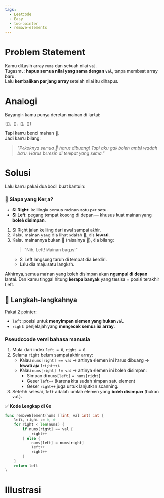 ```yaml
---
tags:
  - Leetcode
  - Easy
  - two-pointer
  - remove-elements
---
```

# Problem Statement
Kamu dikasih array `nums` dan sebuah nilai `val`.  
Tugasmu: **hapus semua nilai yang sama dengan `val`**, tanpa membuat array baru.  
Lalu **kembalikan panjang array** setelah nilai itu dihapus.
# Analogi
Bayangin kamu punya deretan mainan di lantai:
```Javascript
[🐻, 🚗, 🚗, 🐻]
```
Tapi kamu benci mainan 🐻.  
Jadi kamu bilang:

> _"Pokoknya semua 🐻 harus dibuang! Tapi aku gak boleh ambil wadah baru. Harus beresin di tempat yang sama."_

# Solusi
Lalu kamu pakai dua bocil buat bantuin:
### 🎯 Siapa yang Kerja?
- **Si Right**: kelilingin semua mainan satu per satu.
- **Si Left**: pegang tempat kosong di depan — khusus buat mainan yang **boleh disimpan**.

1. Si Right jalan keliling dari awal sampai akhir.
2. Kalau mainan yang dia lihat adalah 🐻, dia **lewati**.
3. Kalau mainannya bukan 🐻 (misalnya 🚗), dia bilang:
    > "Nih, Left! Mainan bagus!"
    - Si Left langsung taruh di tempat dia berdiri.
    - Lalu dia maju satu langkah.

Akhirnya, semua mainan yang boleh disimpan akan **ngumpul di depan** lantai. 
Dan kamu tinggal hitung **berapa banyak** yang tersisa = posisi terakhir Left.

## 🧮 **Langkah-langkahnya**

Pakai 2 pointer:
- `left`: posisi untuk **menyimpan elemen yang bukan `val`**.
- `right`: penjelajah yang **mengecek semua isi array**.

### Pseudocode versi bahasa manusia
1. Mulai dari index `left = 0`, `right = 0`.
2. Selama `right` belum sampai akhir array:
    - Kalau `nums[right] == val` → artinya elemen ini harus dibuang → **lewati aja** (`right++`).
    - Kalau `nums[right] != val` → artinya elemen ini boleh disimpan:
        - Simpan di `nums[left] = nums[right]`
        - Geser `left++` (karena kita sudah simpan satu element            
        - Geser `right++` juga untuk lanjutkan scanning.
3. Setelah selesai, `left` adalah jumlah elemen yang **boleh disimpan** (bukan `val`).

✅ **Kode Lengkap di Go**
```Go
func removeElement(nums []int, val int) int {
    left, right := 0, 0
    for right < len(nums) {
        if nums[right] == val {
            right++
        } else {
            nums[left] = nums[right]
            left++
            right++
        }
    }
    return left
}
```

# Illustrasi

